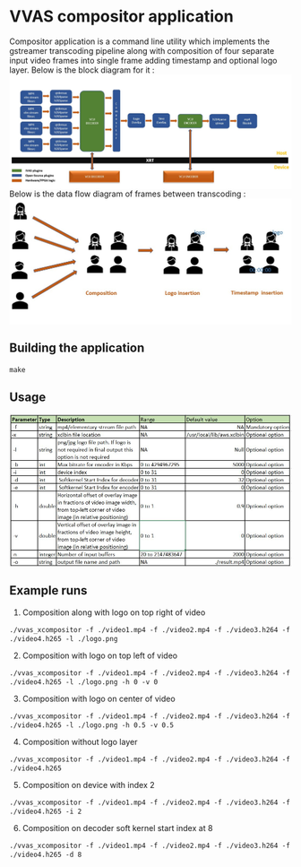 # VVAS compositor application
Compositor application is a command line utility which implements the gstreamer transcoding pipeline along with composition of four separate input video frames into single frame adding timestamp and optional logo layer. Below is the block diagram for it :
<img src = "./images/bd.jpg" align = "center">
Below is the data flow diagram of frames between transcoding :
<img src = "./images/bd2.jpg" align = "center">

## Building the application
```
make
```

## Usage
<img src = "./images/usage.jpg" align = "center">

## Example runs
1. Composition along with logo on top right of video
```
./vvas_xcompositor -f ./video1.mp4 -f ./video2.mp4 -f ./video3.h264 -f ./video4.h265 -l ./logo.png
```

2. Composition with logo on top left of video
```
./vvas_xcompositor -f ./video1.mp4 -f ./video2.mp4 -f ./video3.h264 -f ./video4.h265 -l ./logo.png -h 0 -v 0
```

3. Composition with logo on center of video
```
./vvas_xcompositor -f ./video1.mp4 -f ./video2.mp4 -f ./video3.h264 -f ./video4.h265 -l ./logo.png -h 0.5 -v 0.5
```

4. Composition without logo layer
```
./vvas_xcompositor -f ./video1.mp4 -f ./video2.mp4 -f ./video3.h264 -f ./video4.h265
```

5. Composition on device with index 2
```
./vvas_xcompositor -f ./video1.mp4 -f ./video2.mp4 -f ./video3.h264 -f ./video4.h265 -i 2
```

6. Composition on decoder soft kernel start index at 8
```
./vvas_xcompositor -f ./video1.mp4 -f ./video2.mp4 -f ./video3.h264 -f ./video4.h265 -d 8
```


